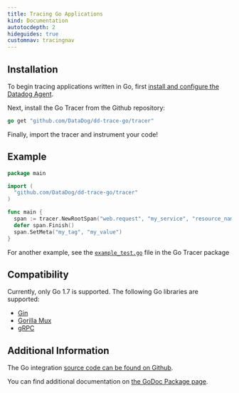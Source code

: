 ```yaml
---
title: Tracing Go Applications
kind: Documentation
autotocdepth: 2
hideguides: true
customnav: tracingnav
---
```


## Installation

To begin tracing applications written in Go, first [install and configure the Datadog Agent](/tracing#installing-the-agent).

Next, install the Go Tracer from the Github repository:

```go
go get "github.com/DataDog/dd-trace-go/tracer"
```

Finally, import the tracer and instrument your code!

## Example

```go
package main

import (
  "github.com/DataDog/dd-trace-go/tracer"
)

func main {
  span := tracer.NewRootSpan("web.request", "my_service", "resource_name")
  defer span.Finish()
  span.SetMeta("my_tag", "my_value")
}
```

For another example, see the [`example_test.go`](https://github.com/DataDog/dd-trace-go/blob/master/tracer/example_test.go) file in the Go Tracer package


## Compatibility

Currently, only Go 1.7 is supported. The following Go libraries are supported:

- [Gin](https://github.com/gin-gonic/gin)
- [Gorilla Mux](https://github.com/gorilla/mux)
- [gRPC](https://github.com/grpc/grpc-go)

## Additional Information

The Go integration [source code can be found on Github](https://github.com/DataDog/dd-trace-go).

You can find additional documentation on [the GoDoc Package page](https://godoc.org/github.com/DataDog/dd-trace-go/tracer).

